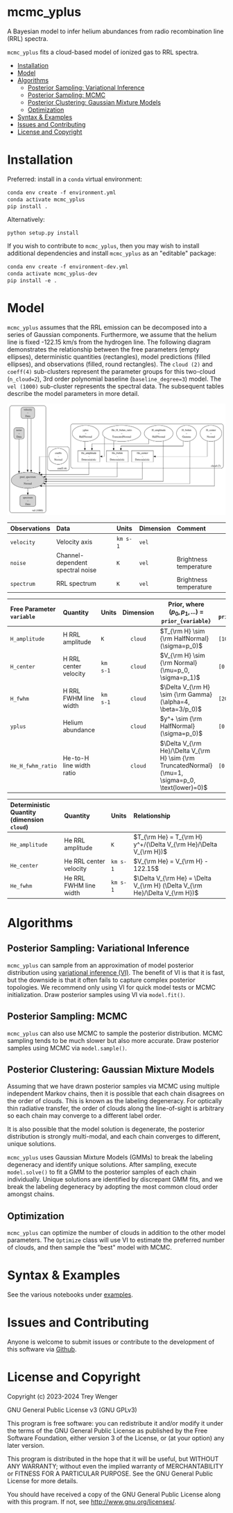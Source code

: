 # mcmc_yplus <!-- omit in toc -->
A Bayesian model to infer helium abundances from radio recombination line (RRL) spectra.

`mcmc_yplus` fits a cloud-based model of ionized gas to RRL spectra.

- [Installation](#installation)
- [Model](#model)
- [Algorithms](#algorithms)
  - [Posterior Sampling: Variational Inference](#posterior-sampling-variational-inference)
  - [Posterior Sampling: MCMC](#posterior-sampling-mcmc)
  - [Posterior Clustering: Gaussian Mixture Models](#posterior-clustering-gaussian-mixture-models)
  - [Optimization](#optimization)
- [Syntax \& Examples](#syntax--examples)
- [Issues and Contributing](#issues-and-contributing)
- [License and Copyright](#license-and-copyright)


# Installation
Preferred: install in a `conda` virtual environment:
```
conda env create -f environment.yml
conda activate mcmc_yplus
pip install .
```

Alternatively:
```
python setup.py install
```

If you wish to contribute to `mcmc_yplus`, then you may wish to install additional dependencies and install `mcmc_yplus` as an "editable" package:
```
conda env create -f environment-dev.yml
conda activate mcmc_yplus-dev
pip install -e .
```

# Model

`mcmc_yplus` assumes that the RRL emission can be decomposed into a series of Gaussian components. Furthermore, we assume that the helium line is fixed -122.15 km/s from the hydrogen line. The following diagram demonstrates the relationship between the free parameters (empty ellipses), deterministic quantities (rectangles), model predictions (filled ellipses), and observations (filled, round rectangles). The `cloud (2)` and `coeff(4)` sub-clusters represent the parameter groups for this two-cloud (`n_cloud=2`), 3rd order polynomial baseline (`baseline_degree=3`) model. The `vel (1000)` sub-cluster represents the spectral data. The subsequent tables describe the model parameters in more detail.

![model graph](examples/figures/model.gv.svg)

| Observations | Data                             | Units    | Dimension | Comment                |
| :----------- | :------------------------------- | :------- | :-------- | :--------------------- |
| `velocity`   | Velocity axis                    | `km s-1` | `vel`     |                        |
| `noise`      | Channel-dependent spectral noise | `K`      | `vel`     | Brightness temperature |
| `spectrum`   | RRL spectrum                     | `K`      | `vel`     | Brightness temperature |

| Free Parameter<br>`variable` | Quantity                 | Units    | Dimension | Prior, where<br>$(p_0, p_1, ...)$ = `prior_{variable}`                                             | Default<br>`prior_{variable}` |
| :--------------------------- | :----------------------- | :------- | :-------: | -------------------------------------------------------------------------------------------------- | ----------------------------- |
| `H_amplitude`                | H RRL amplitude          | `K`      |  `cloud`  | $T_{\rm H} \sim {\rm HalfNormal}(\sigma=p_0)$                                                      | `[100.0]`                     |
| `H_center`                   | H RRL center velocity    | `km s-1` |  `cloud`  | $V_{\rm H} \sim {\rm Normal}(\mu=p_0, \sigma=p_1)$                                                 | `[0.0, 10.0]`                 |
| `H_fwhm`                     | H RRL FWHM line width    | `km s-1` |  `cloud`  | $\Delta V_{\rm H} \sim {\rm Gamma}(\alpha=4, \beta=3/p_0)$                                         | `[20.0]`                      |
| `yplus`                      | Helium abundance         |          |  `cloud`  | $y^+ \sim {\rm HalfNormal}(\sigma=p_0)$                                                            | `[0.1]`                       |
| `He_H_fwhm_ratio`            | He-to-H line width ratio |          |  `cloud`  | $\Delta V_{\rm He}/\Delta V_{\rm H} \sim {\rm TruncatedNormal}(\mu=1, \sigma=p_0, \text{lower}=0)$ | `[0.1]`                       |

| Deterministic Quantity<br>(dimension `cloud`) | Quantity               | Units    | Relationship                                                                |
| :-------------------------------------------- | :--------------------- | :------- | :-------------------------------------------------------------------------- |
| `He_amplitude`                                | He RRL amplitude       | `K`      | $T_{\rm He} = T_{\rm H} y^+/(\Delta V_{\rm He}/\Delta V_{\rm H})$           |
| `He_center`                                   | He RRL center velocity | `km s-1` | $V_{\rm He} = V_{\rm H} - 122.15$                                           |
| `He_fwhm`                                     | He RRL FWHM line width | `km s-1` | $\Delta V_{\rm He} = \Delta V_{\rm H} (\Delta V_{\rm He}/\Delta V_{\rm H})$ |

# Algorithms

## Posterior Sampling: Variational Inference

`mcmc_yplus` can sample from an approximation of model posterior distribution using [variational inference (VI)](https://www.pymc.io/projects/examples/en/latest/variational_inference/variational_api_quickstart.html). The benefit of VI is that it is fast, but the downside is that it often fails to capture complex posterior topologies. We recommend only using VI for quick model tests or MCMC initialization. Draw posterior samples using VI via `model.fit()`.

## Posterior Sampling: MCMC

`mcmc_yplus` can also use MCMC to sample the posterior distribution. MCMC sampling tends to be much slower but also more accurate. Draw posterior samples using MCMC via `model.sample()`.

## Posterior Clustering: Gaussian Mixture Models

Assuming that we have drawn posterior samples via MCMC using multiple independent Markov chains, then it is possible that each chain disagrees on the order of clouds. This is known as the labeling degeneracy. For optically thin radiative transfer, the order of clouds along the line-of-sight is arbitrary so each chain may converge to a different label order.

It is also possible that the model solution is degenerate, the posterior distribution is strongly multi-modal, and each chain converges to different, unique solutions.

`mcmc_yplus` uses Gaussian Mixture Models (GMMs) to break the labeling degeneracy and identify unique solutions. After sampling, execute `model.solve()` to fit a GMM to the posterior samples of each chain individually. Unique solutions are identified by discrepant GMM fits, and we break the labeling degeneracy by adopting the most common cloud order amongst chains.

## Optimization

`mcmc_yplus` can optimize the number of clouds in addition to the other model parameters. The `Optimize` class will use VI to estimate the preferred number of clouds, and then sample the "best" model with MCMC.

# Syntax & Examples

See the various notebooks under [examples](https://github.com/tvwenger/mcmc_yplus/tree/main/examples).

# Issues and Contributing

Anyone is welcome to submit issues or contribute to the development
of this software via [Github](https://github.com/tvwenger/mcmc_yplus).

# License and Copyright

Copyright (c) 2023-2024 Trey Wenger

GNU General Public License v3 (GNU GPLv3)

This program is free software: you can redistribute it and/or modify
it under the terms of the GNU General Public License as published
by the Free Software Foundation, either version 3 of the License,
or (at your option) any later version.

This program is distributed in the hope that it will be useful,
but WITHOUT ANY WARRANTY; without even the implied warranty of
MERCHANTABILITY or FITNESS FOR A PARTICULAR PURPOSE.  See the
GNU General Public License for more details.

You should have received a copy of the GNU General Public License
along with this program.  If not, see <http://www.gnu.org/licenses/>.

